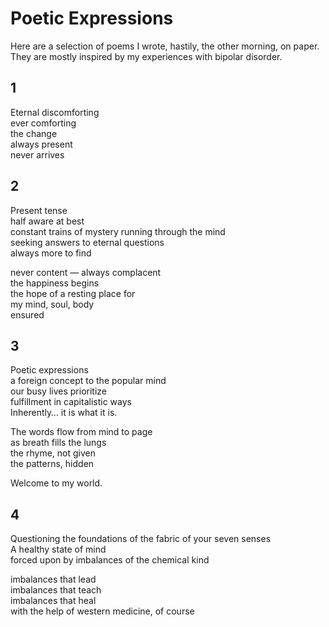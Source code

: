 # Poetic Expressions

Here are a selection of poems I wrote, hastily, the other morning, on paper. They are mostly inspired by my experiences with bipolar disorder.

## 1

Eternal discomforting  
ever comforting  
the change  
always present  
never arrives  

## 2

Present tense  
half aware at best  
constant trains of mystery running through the mind  
seeking answers to eternal questions  
always more to find  

never content — always complacent  
the happiness begins  
the hope of a resting place for  
my mind, soul, body  
ensured

## 3

Poetic expressions  
  a foreign concept to the popular mind  
our busy lives prioritize  
  fulfillment in capitalistic ways  
Inherently… it is what it is.  

The words flow from mind to page  
as breath fills the lungs  
the rhyme, not given  
the patterns, hidden  

Welcome to my world.  

##  4

Questioning the foundations of the fabric of your seven senses  
A healthy state of mind  
forced upon by imbalances of the chemical kind  

imbalances that lead  
imbalances that teach  
imbalances that heal  
with the help of western medicine, of course  


